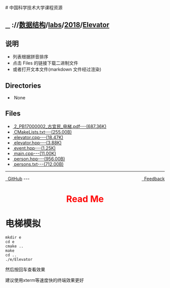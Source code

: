 
<head>
    <meta http-equiv="content-type" content="text/html; charset=utf-8">
    <link rel="stylesheet" href="https://use.fontawesome.com/releases/v5.8.1/css/all.css" integrity="sha384-50oBUHEmvpQ+1lW4y57PTFmhCaXp0ML5d60M1M7uH2+nqUivzIebhndOJK28anvf" crossorigin="anonymous">
    <title> 中国科学技术大学课程资源</title>
</head>
# 中国科学技术大学课程资源

<div>
  <h2>
    <a href="../index.html">&nbsp;&nbsp;<i class="fas fa-backward"></i>&nbsp;</a>
    :/<a href="../../../../index.html"><i class="fas fa-home"></i></a>/<a href="../../../index.html">数据结构</a>/<a href="../../index.html">labs</a>/<a href="../index.html">2018</a>/<a href="index.html">Elevator</a>
  </h2>
</div>

## 说明
- 列表根据拼音排序
- 点击 Files 的链接下载二进制文件
- 或者打开文本文件(markdown 文件经过渲染)

<h2> Directories &nbsp; <a href="http://downgit.zhoudaxiaa.com/#/home?url=https://github.com/USTC-Resource/USTC-Course/tree/master/数据结构/labs/2018/Elevator" style="color:red;text-decoration:underline;" target="_black"><i class="fas fa-download"></i></a></h2>

<ul><li><i class="fas fa-meh"></i>&nbsp;None</li></ul>

## Files
<ul><li><a href="https://raw.githubusercontent.com/USTC-Resource/USTC-Course/master/数据结构/labs/2018/Elevator/2_PB17000002_古宜民_电梯.pdf"><i class="fas fa-file-pdf"></i>&nbsp;2_PB17000002_古宜民_电梯.pdf---(687.36K)</a></li>
<li><a href="https://raw.githubusercontent.com/USTC-Resource/USTC-Course/master/数据结构/labs/2018/Elevator/CMakeLists.txt"><i class="fas fa-file"></i>&nbsp;CMakeLists.txt---(255.00B)</a></li>
<li><a href="https://raw.githubusercontent.com/USTC-Resource/USTC-Course/master/数据结构/labs/2018/Elevator/elevator.cpp"><i class="fas fa-file-code"></i>&nbsp;elevator.cpp---(18.47K)</a></li>
<li><a href="https://raw.githubusercontent.com/USTC-Resource/USTC-Course/master/数据结构/labs/2018/Elevator/elevator.hpp"><i class="fas fa-file"></i>&nbsp;elevator.hpp---(3.88K)</a></li>
<li><a href="https://raw.githubusercontent.com/USTC-Resource/USTC-Course/master/数据结构/labs/2018/Elevator/event.hpp"><i class="fas fa-file"></i>&nbsp;event.hpp---(1.25K)</a></li>
<li><a href="https://raw.githubusercontent.com/USTC-Resource/USTC-Course/master/数据结构/labs/2018/Elevator/main.cpp"><i class="fas fa-file-code"></i>&nbsp;main.cpp---(11.00K)</a></li>
<li><a href="https://raw.githubusercontent.com/USTC-Resource/USTC-Course/master/数据结构/labs/2018/Elevator/person.hpp"><i class="fas fa-file"></i>&nbsp;person.hpp---(956.00B)</a></li>
<li><a href="https://raw.githubusercontent.com/USTC-Resource/USTC-Course/master/数据结构/labs/2018/Elevator/persons.txt"><i class="fas fa-file"></i>&nbsp;persons.txt---(712.00B)</a></li></ul>

---
<div style="text-decration:underline;display:inline">
  <a href="https://github.com/USTC-Resource/USTC-Course.git" target="_blank" rel="external"><i class="fab fa-github"></i>&nbsp; GitHub</a>
  <a href="mailto:&#122;huheqin1@gmail.com?subject=反馈与建议" style="float:right" target="_blank" rel="external"><i class="fas fa-envelope"></i>&nbsp; Feedback</a>
</div>
---

<h1 style="color:red;text-align:center;">Read Me</h1>
<h1 id="_1">电梯模拟</h1>
<pre class="codehilite"><code>mkdir e
cd e
cmake ..
make
cd ..
./e/Elevator
</code></pre>

<p>然后按回车查看效果</p>
<p>建议使用xterm等速度快的终端效果更好</p>
